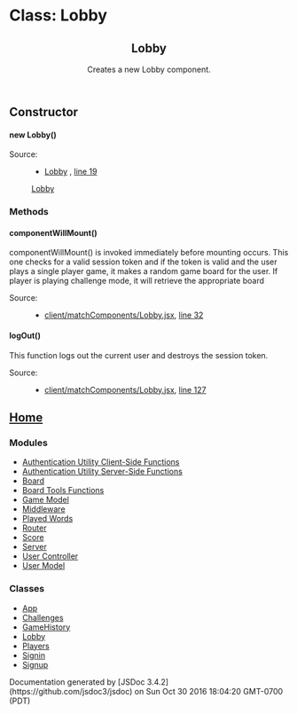 <div id="main">

# Class: Lobby

<section>

<header>

## Lobby

<div class="class-description">Creates a new Lobby component.</div>

</header>

<article>

<div class="container-overview">

## Constructor

#### <span class="type-signature"></span>new Lobby<span class="signature">()</span><span class="type-signature"></span>

<dl class="details">

<dt class="tag-source">Source:</dt>

<dd class="tag-source">

*   [Lobby](./client/matchComponents/Lobby.jsx) , [line 19](client_matchComponents_Lobby.jsx.html#line19)

[Lobby](../client/matchComponents/Lobby.jsx)

</dd>

</dl>

</div>

### Methods

#### <span class="type-signature"></span>componentWillMount<span class="signature">()</span><span class="type-signature"></span>

<div class="description">componentWillMount() is invoked immediately before mounting occurs. This one checks for a valid session token and if the token is valid and the user plays a single player game, it makes a random game board for the user. If player is playing challenge mode, it will retrieve the appropriate board</div>

<dl class="details">

<dt class="tag-source">Source:</dt>

<dd class="tag-source">

*   [client/matchComponents/Lobby.jsx](client_matchComponents_Lobby.jsx.html), [line 32](client_matchComponents_Lobby.jsx.html#line32)

</dd>

</dl>

#### <span class="type-signature"></span>logOut<span class="signature">()</span><span class="type-signature"></span>

<div class="description">This function logs out the current user and destroys the session token.</div>

<dl class="details">

<dt class="tag-source">Source:</dt>

<dd class="tag-source">

*   [client/matchComponents/Lobby.jsx](client_matchComponents_Lobby.jsx.html), [line 127](client_matchComponents_Lobby.jsx.html#line127)

</dd>

</dl>

</article>

</section>

</div>

<nav>

## [Home](index.html)

### Modules

*   [Authentication Utility Client-Side Functions](module-Authentication%2520Utility%2520Client-Side%2520Functions.html)
*   [Authentication Utility Server-Side Functions](module-Authentication%2520Utility%2520Server-Side%2520Functions.html)
*   [Board](module-Board.html)
*   [Board Tools Functions](module-Board%2520Tools%2520Functions.html)
*   [Game Model](module-Game%2520Model.html)
*   [Middleware](module-Middleware.html)
*   [Played Words](module-Played%2520Words.html)
*   [Router](module-Router.html)
*   [Score](module-Score.html)
*   [Server](module-Server.html)
*   [User Controller](module-User%2520Controller.html)
*   [User Model](module-User%2520Model.html)

### Classes

*   [App](App.html)
*   [Challenges](Challenges.html)
*   [GameHistory](GameHistory.html)
*   [Lobby](Lobby.html)
*   [Players](Players.html)
*   [Signin](Signin.html)
*   [Signup](Signup.html)

</nav>

<footer>Documentation generated by [JSDoc 3.4.2](https://github.com/jsdoc3/jsdoc) on Sun Oct 30 2016 18:04:20 GMT-0700 (PDT)</footer>

<script>prettyPrint();</script>

